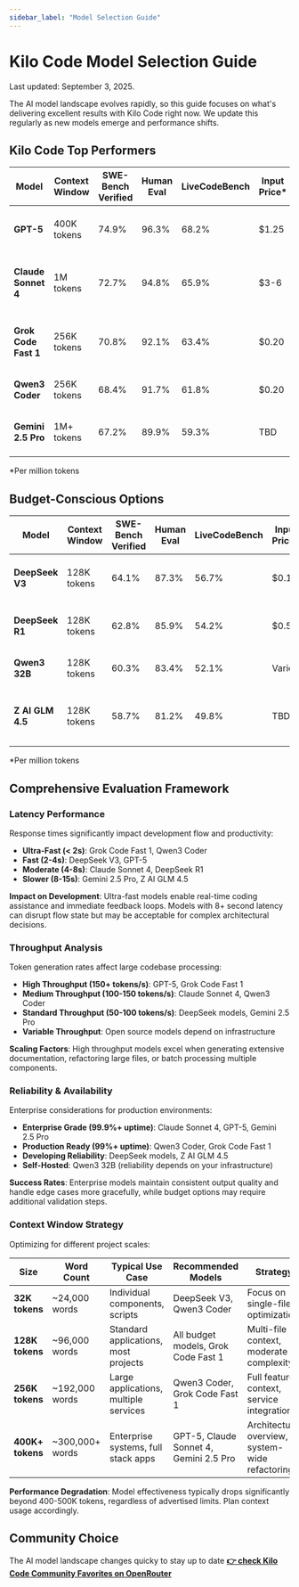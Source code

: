 ```yaml
---
sidebar_label: "Model Selection Guide"
---
```


# Kilo Code Model Selection Guide

Last updated: September 3, 2025.

The AI model landscape evolves rapidly, so this guide focuses on what's delivering excellent results with Kilo Code right now. We update this regularly as new models emerge and performance shifts.

## Kilo Code Top Performers

| Model                | Context Window | SWE-Bench Verified | Human Eval | LiveCodeBench | Input Price\* | Output Price\* | Best For                                    |
| -------------------- | -------------- | ------------------ | ---------- | ------------- | ------------- | -------------- | ------------------------------------------- |
| **GPT-5**            | 400K tokens    | 74.9%              | 96.3%      | 68.2%         | $1.25         | $10            | Latest capabilities, multi-modal coding     |
| **Claude Sonnet 4**  | 1M tokens      | 72.7%              | 94.8%      | 65.9%         | $3-6          | $15-22.50      | Enterprise code generation, complex systems |
| **Grok Code Fast 1** | 256K tokens    | 70.8%              | 92.1%      | 63.4%         | $0.20         | $1.50          | Rapid development, cost-performance balance |
| **Qwen3 Coder**      | 256K tokens    | 68.4%              | 91.7%      | 61.8%         | $0.20         | $0.80          | Pure coding tasks, rapid prototyping        |
| **Gemini 2.5 Pro**   | 1M+ tokens     | 67.2%              | 89.9%      | 59.3%         | TBD           | TBD            | Massive codebases, architectural planning   |

\*Per million tokens

## Budget-Conscious Options

| Model            | Context Window | SWE-Bench Verified | Human Eval | LiveCodeBench | Input Price\* | Output Price\* | Notes                                |
| ---------------- | -------------- | ------------------ | ---------- | ------------- | ------------- | -------------- | ------------------------------------ |
| **DeepSeek V3**  | 128K tokens    | 64.1%              | 87.3%      | 56.7%         | $0.14         | $0.28          | Exceptional value for daily coding   |
| **DeepSeek R1**  | 128K tokens    | 62.8%              | 85.9%      | 54.2%         | $0.55         | $2.19          | Advanced reasoning at budget prices  |
| **Qwen3 32B**    | 128K tokens    | 60.3%              | 83.4%      | 52.1%         | Varies        | Varies         | Open source flexibility              |
| **Z AI GLM 4.5** | 128K tokens    | 58.7%              | 81.2%      | 49.8%         | TBD           | TBD            | MIT license, hybrid reasoning system |

\*Per million tokens

## Comprehensive Evaluation Framework

### Latency Performance

Response times significantly impact development flow and productivity:

- **Ultra-Fast (< 2s)**: Grok Code Fast 1, Qwen3 Coder
- **Fast (2-4s)**: DeepSeek V3, GPT-5
- **Moderate (4-8s)**: Claude Sonnet 4, DeepSeek R1
- **Slower (8-15s)**: Gemini 2.5 Pro, Z AI GLM 4.5

**Impact on Development**: Ultra-fast models enable real-time coding assistance and immediate feedback loops. Models with 8+ second latency can disrupt flow state but may be acceptable for complex architectural decisions.

### Throughput Analysis

Token generation rates affect large codebase processing:

- **High Throughput (150+ tokens/s)**: GPT-5, Grok Code Fast 1
- **Medium Throughput (100-150 tokens/s)**: Claude Sonnet 4, Qwen3 Coder
- **Standard Throughput (50-100 tokens/s)**: DeepSeek models, Gemini 2.5 Pro
- **Variable Throughput**: Open source models depend on infrastructure

**Scaling Factors**: High throughput models excel when generating extensive documentation, refactoring large files, or batch processing multiple components.

### Reliability & Availability

Enterprise considerations for production environments:

- **Enterprise Grade (99.9%+ uptime)**: Claude Sonnet 4, GPT-5, Gemini 2.5 Pro
- **Production Ready (99%+ uptime)**: Qwen3 Coder, Grok Code Fast 1
- **Developing Reliability**: DeepSeek models, Z AI GLM 4.5
- **Self-Hosted**: Qwen3 32B (reliability depends on your infrastructure)

**Success Rates**: Enterprise models maintain consistent output quality and handle edge cases more gracefully, while budget options may require additional validation steps.

### Context Window Strategy

Optimizing for different project scales:

| Size             | Word Count      | Typical Use Case                      | Recommended Models                     | Strategy                                        |
| ---------------- | --------------- | ------------------------------------- | -------------------------------------- | ----------------------------------------------- |
| **32K tokens**   | ~24,000 words   | Individual components, scripts        | DeepSeek V3, Qwen3 Coder               | Focus on single-file optimization               |
| **128K tokens**  | ~96,000 words   | Standard applications, most projects  | All budget models, Grok Code Fast 1    | Multi-file context, moderate complexity         |
| **256K tokens**  | ~192,000 words  | Large applications, multiple services | Qwen3 Coder, Grok Code Fast 1          | Full feature context, service integration       |
| **400K+ tokens** | ~300,000+ words | Enterprise systems, full stack apps   | GPT-5, Claude Sonnet 4, Gemini 2.5 Pro | Architectural overview, system-wide refactoring |

**Performance Degradation**: Model effectiveness typically drops significantly beyond 400-500K tokens, regardless of advertised limits. Plan context usage accordingly.

## Community Choice

The AI model landscape changes quicky to stay up to date [**👉 check Kilo Code Community Favorites on OpenRouter**](https://openrouter.ai/apps?url=https%3A%2F%2Fkilocode.ai%2F)
